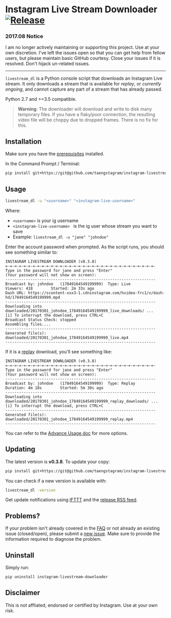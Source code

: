 # Instagram Live Stream Downloader [![Release](https://img.shields.io/badge/latest_release-v0.3.8-ff4980.svg)](https://github.com/taengstagram/instagram-livestream-downloader/releases)


### 2017.08 Notice
I am no longer actively maintaining or supporting this project. Use at your own discretion. I've left the issues open so that you can get help from fellow users, but please maintain basic GitHub courtesy. Close your issues if it is resolved. Don't hijack un-related issues.

---

``livestream_dl`` is a Python console script that downloads an Instagram Live stream. It only downloads a stream that is available for *replay*, or *currently ongoing*, and cannot capture any part of a stream that has already passed.

Python 2.7 and >=3.5 compatible.

> __Warning__: The downloader will download and write to disk many temporary files. If you have a flaky/poor connection, the resulting video file will be choppy due to dropped frames. There is no fix for this.

## Installation

Make sure you have the [prerequisites](PREREQUISITES.md) installed.

In the Command Prompt / Terminal:

```bash
pip install git+https://git@github.com/taengstagram/instagram-livestream-downloader.git@0.3.8 --process-dependency-links
```

## Usage

```bash
livestream_dl -u "<username>" "<instagram-live-username>"
```

Where:

- ``<username>`` is your ig username
- ``<instagram-live-username> `` is the ig user whose stream you want to save
- Example: ``livestream_dl -u "jane" "johndoe"``

Enter the account password when prompted. As the script runs, you should see something similar to:

```
INSTAGRAM LIVESTREAM DOWNLOADER (v0.3.8)
=-=-=-=-=-=-=-=-=-=-=-=-=-=-=-=-=-=-=-=-=-=-=-=-=-=-=-=-=-=-=-=-=-
Type in the password for jane and press "Enter"
(Your password will not show on screen):
------------------------------------------------------------------
Broadcast by: johndoe 	(17849164549199999)  Type: Live
Viewers: 418 		Started: 2m 33s ago
Dash URL: https://scontent-xxx3-1.cdninstagram.com/hvideo-frc1/v/dash-hd/17849164549199999.mpd
------------------------------------------------------------------
Downloading into downloaded/20170301_johndoe_17849164549199999_live_downloads/ ...
[i] To interrupt the download, press CTRL+C
Broadcast Status Check: stopped
Assembling files....
------------------------------------------------------------------
Generated file(s):
downloaded/20170301_johndoe_17849164549199999_live.mp4
------------------------------------------------------------------
```

If it is a [replay](http://blog.instagram.com/post/162048719842/160720-replay-live-stories) download, you'll see something like:

```
INSTAGRAM LIVESTREAM DOWNLOADER (v0.3.8)
=-=-=-=-=-=-=-=-=-=-=-=-=-=-=-=-=-=-=-=-=-=-=-=-=-=-=-=-=-=-=-=-=-
Type in the password for jane and press "Enter"
(Your password will not show on screen):
------------------------------------------------------------------
Broadcast by: johndoe 	(17849164549199999)  Type: Replay
Duration: 4m 18s 		Started: 5m 30s ago
------------------------------------------------------------------
Downloading into downloaded/20170301_johndoe_17849164549199999_replay_downloads/ ...
[i] To interrupt the download, press CTRL+C
------------------------------------------------------------------
Generated file(s):
downloaded/20170301_johndoe_17849164549199999_replay.mp4
------------------------------------------------------------------
```


You can refer to the [Advance Usage doc](ADVANCE_USAGE.md) for more options.

## Updating

The latest version is __v0.3.8__. To update your copy:

```bash
pip install git+https://git@github.com/taengstagram/instagram-livestream-downloader.git@0.3.8 --process-dependency-links --upgrade
```

You can check if a new version is available with:

```bash
livestream_dl -version
```

Get update notifications using [IFTTT](https://ifttt.com) and the [release RSS feed](https://github.com/taengstagram/instagram-livestream-downloader/releases.atom).

## Problems?

If your problem isn't already covered in the [FAQ](FAQ.md) or not already an existing issue (closed/open), please submit a [new issue](https://github.com/taengstagram/instagram-livestream-downloader/issues/new). Make sure to provide the information required to diagnose the problem.

## Uninstall

Simply run:

```bash
pip uninstall instagram-livestream-downloader
```

## Disclaimer

This is not affliated, endorsed or certified by Instagram. Use at your own risk.
